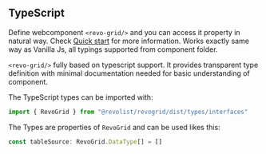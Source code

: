 ## TypeScript

Define webcomponent `<revo-grid/>` and you can access it property in natural way. Check [Quick start](./) for more information.
Works exactly same way as Vanilla Js, all typings supported from component folder.

`<revo-grid/>` fully based on typescript support. 
It provides transparent type definition with minimal documentation needed for basic understanding of component.

The TypeScript types can be imported with:

```ts
import { RevoGrid } from "@revolist/revogrid/dist/types/interfaces"
```

The Types are properties of `RevoGrid` and can be used likes this:

```ts
const tableSource: RevoGrid.DataType[] = []
```
